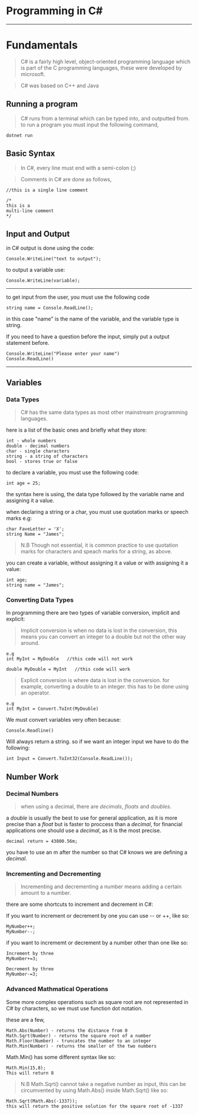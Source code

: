 # Programming in C#
***

# Fundamentals

> C# is a fairly high level, object-oriented programming language which is part of the C programming languages, these were developed by microsoft.

> C# was based on C++ and Java

## Running a program
> C# runs from a terminal which can be typed into, and outputted from. to run a program you must input the following command,

    dotnet run

## Basic Syntax

>In C#, every line must end with a semi-colon (;)

>Comments in C# are done as follows,

    //this is a single line comment
    
    /* 
    this is a 
    multi-line comment 
    */

## Input and Output
 in C# output is done using the code: 
    
    Console.WriteLine("text to output");

to output a variable use:

    Console.WriteLine(variable);

***

to get input from the user, you must use the following code

    string name = Console.ReadLine();

in this case "name" is the name of the variable, and the variable type is string.

If you need to have a question before the input, simply put a output statement before.

    Console.WriteLine("Please enter your name")
    Console.ReadLine()

***

## Variables
### Data Types

>C# has the same data types as most other mainstream programming languages.

here is a list of the basic ones and briefly what they store:

    int - whole numbers
    double - decimal numbers
    char - single characters 
    string - a string of characters
    bool - stores true or false

 to declare a variable, you must use the following code:

    int age = 25;

the syntax here is using, the data type followed by the variable name and assigning it a value.

when declaring a string or a char, you must use quotation marks or speech marks e.g:

    char FaveLetter = 'X';
    string Name = "James";

>N.B Though not essential, it is common practice to use quotation marks for characters and speach marks for a string, as above.

you can create a variable, without assigning it a value or with assigning it a value:

    int age;
    string name = "James";

### Converting Data Types

In programming there are two types of variable conversion, implicit and explicit:

> Implicit conversion is when no data is lost in the conversion, this means you can convert an integer to a double but not the other way around.

    e.g
    int MyInt = MyDouble   //this code will not work

    double MyDouble = MyInt   //this code will work

> Explicit conversion is where data is lost in the conversion. for example, converting a double to an integer. this has to be done using an operator.

    e.g
    int MyInt = Convert.ToInt(MyDouble)

We must convert variables very often because:
    
    Console.Readline()

Will always return a string. so if we want an integer input we have to do the following:

    int Input = Convert.ToInt32(Console.ReadLine());

## Number Work
### Decimal Numbers

> when using a decimal, there are *decimals*, *floats* and *doubles*.

a *double* is usually the best to use for general application, as it is more precise than a *float* but is faster to proccess than a *decimal*, for financial applications one should use a *decimal*, as it is the most precise.

    decimal return = 43800.56m;

you have to use an m after the number so that C# knows we are defining a *decimal*.

### Incrementing and Decrementing

> Incrementing and decrementing a number means adding a certain amount to a number.

there are some shortcuts to increment and decrement in C#:

If you want to increment or decrement by one you can use -- or ++, like so:

    MyNumber++;
    MyNumber--;

if you want to incrememt or decrement by a number other than one like so:

    Increment by three
    MyNumber+=3;

    Decrement by three
    MyNumber-=3;

### Advanced Mathmatical Operations

Some more complex operations such as square root are not represented in C# by characters, so we must use function dot notation.

these are a few,

    Math.Abs(Number) - returns the distance from 0
    Math.Sqrt(Number) - returns the square root of a number
    Math.Floor(Number) - truncates the number to an integer
    Math.Min(Number) - returns the smaller of the two numbers

Math.Min() has some different syntax like so:

    Math.Min(15,8);
    This will return 8

> N.B Math.Sqrt() cannot take a negative number as input, this can be circumvented by using Math.Abs() inside Math.Sqrt() like so:

    Math.Sqrt(Math.Abs(-1337));
    this will return the positive solution for the square root of -1337












